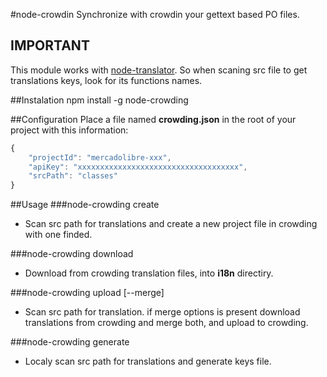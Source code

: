 #node-crowdin
Synchronize with crowdin your gettext based PO files.

## IMPORTANT
This module works with [node-translator](https://github.com/pablonazareno/node-translator). So when scaning src file to get translations keys, look for its functions names.

##Instalation
npm install -g node-crowding

##Configuration
Place a file named **crowding.json** in the root of your project with this information:
```javascript
{
	"projectId": "mercadolibre-xxx",
	"apiKey": "xxxxxxxxxxxxxxxxxxxxxxxxxxxxxxxxxxxx",
	"srcPath": "classes"
}
```
##Usage
###node-crowding create
- Scan src path for translations and create a new project file in crowding with one finded. 

###node-crowding download
- Download from crowding translation files, into **i18n** directiry.

###node-crowding upload [--merge]
- Scan src path for translation. if merge options is present download translations from crowding and merge both, and upload to crowding.

###node-crowding generate
- Localy scan src path for translations and generate keys file.
